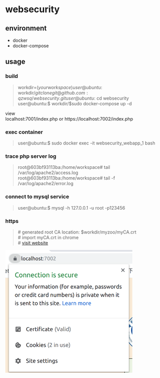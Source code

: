 # websecurity
## environment
- docker
- docker-compose

## usage
### build
> workdir=$(your workspace)  
> user@ubuntu:$ workdir/$git clone git@github.com:qzwsq/websecurity.git  
> user@ubuntu:$ cd websecurity  
> user@ubuntu:$ workdir/$sudo docker-compose up -d  

view  
localhost:7001/index.php or https://localhost:7002/index.php<br>

### exec container 
> user@ubuntu:$ sudo docker exec -it websecurity_webapp_1 bash

### trace php server log
> root@603bf93113ba:/home/workspace# tail /var/log/apache2/access.log  
> root@603bf93113ba:/home/workspace# tail -f /var/log/apache2/error.log 

### connect to mysql service  
> user@ubuntu:$ mysql -h 127.0.0.1 -u root -p123456

### https  
> \# generated root CA location: $workdir/myzoo/myCA.crt  
> \# import myCA.crt in chrome  
> \# [visit website](https://localhost:7002/index.php)  
<img src="image/result.png" width="400px">

